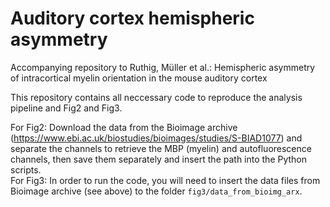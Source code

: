 # Auditory cortex hemispheric asymmetry
Accompanying repository to Ruthig, Müller et al.: Hemispheric asymmetry of intracortical myelin orientation in the mouse auditory cortex

This repository contains all neccessary code to reproduce the analysis pipeline and Fig2 and Fig3.

For Fig2: Download the data from the Bioimage archive (https://www.ebi.ac.uk/biostudies/bioimages/studies/S-BIAD1077) and separate the channels to retrieve the MBP (myelin) and autofluorescence channels, then save them separately and insert the path into the Python scripts.  
For Fig3: In order to run the code, you will need to insert the data files from Bioimage archive (see above) to the folder `fig3/data_from_bioimg_arx`.
